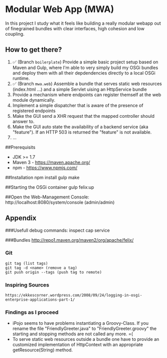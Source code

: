 # Modular Web App (MWA)

In this project I study what it feels like building a really modular webapp out of finegrained bundles with clear interfaces, high cohesion and low coupling.

## How to get there?
1. :white_check_mark: (Branch `boilerplate`) Provide a simple basic project setup based on Maven and Gulp, where I'm able to very simply build my OSGi bundles and deploy them with all their depdendencies directly to a local OSGi runtime.
1. :white_check_mark: (Branch `mwa.web`) Assemble a bundle that serves static web resources (index.html ...) and a simple Servlet uising an HttpService bundle
1. Provide a mechanism where endpoints can register themself at the web module dynamically. 
1. Implement a simple dispatcher that is aware of the presence of registered endpoints
1. Make the GUI send a XHR request that the mapped controller should answer to.
1. Make the GUI auto state the availability of a backend service (aka "feature"). If an HTTP 503 is returned the "feature" is not available.
1. ...


##Prerequisits
* JDK >= 1.7
* Maven 3 - https://maven.apache.org/
* npm - https://www.npmjs.com/

##Installation
    npm install
    gulp make

##Starting the OSGi container
    gulp felix:up
    
##Open the Web-Management Console:
    http://localhost:8080/system/console (admin/admin)

## Appendix

###Usefull debug commands:
    inspect cap service

###Bundles
    http://repo1.maven.org/maven2/org/apache/felix/
    
### Git
    git tag (list tags)
    git tag -d <name> (remove a tag)
    git push origin --tags (push tag to remote)
    
### Inspiring Sources
    https://ekkescorner.wordpress.com/2008/09/24/logging-in-osgi-enterprise-applications-part-1/
    
### Findings as I proceed
* iPojo seems to have problems instantiating a Groovy-Class. If you rename the file "FriendlyGreeter.java" to "FriendlyGreeter.groovy" the starting and stopping methods are not called any more. =(
* To serve static web resources outside a bundle one have to provide an customized implementation of HttpContext with an appropriate getResource(String) method. 